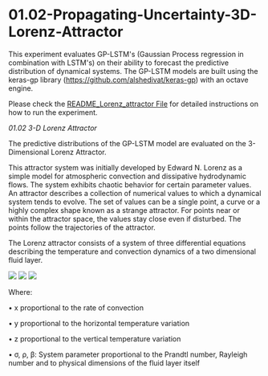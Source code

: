 # 01.02-Propagating-Uncertainty-3D-Lorenz-Attractor

This experiment evaluates GP-LSTM's (Gaussian Process regression in combination with LSTM's) on their ability to forecast the predictive distribution of dynamical systems.
The GP-LSTM models are built using the keras-gp library (https://github.com/alshedivat/keras-gp) with an octave engine.

Please check the [README_Lorenz_attractor File](README_Lorenz_attractor.docx) for detailed instructions on how to run the experiment.

*01.02 3-D Lorenz Attractor*

The predictive distributions of the GP-LSTM model are evaluated on the 3-Dimensional Lorenz Attractor.

This attractor system was initially developed by Edward N. Lorenz as a simple
model for atmospheric convection and dissipative hydrodynamic flows. The
system exhibits chaotic behavior for certain parameter values.
An attractor describes a collection of numerical values to which a dynamical
system tends to evolve. The set of values can be a single point, a curve or a
highly complex shape known as a strange attractor. For points near or within
the attractor space, the values stay close even if disturbed. The points follow the
trajectories of the attractor.

The Lorenz attractor consists of a system of three differential equations describing
the temperature and convection dynamics of a two dimensional fluid layer.

<img src="https://render.githubusercontent.com/render/math?math=\frac{\partial x}{\partial t} \ = \sigma(y-x)">

<img src="https://render.githubusercontent.com/render/math?math=\frac{\partial y}{\partial t} \ = x(\rho-z)-y">

<img src="https://render.githubusercontent.com/render/math?math=\frac{\partial z}{\partial t} \ = xy-\beta z">

Where:

• x proportional to the rate of convection

• y proportional to the horizontal temperature variation

• z proportional to the vertical temperature variation

• σ, ρ, β: System parameter proportional to the Prandtl number, Rayleigh
number and to physical dimensions of the fluid layer itself